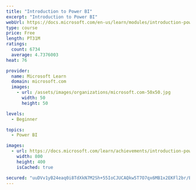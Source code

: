 ```yaml
---
title: "Introduction to Power BI"
excerpt: "Introduction to Power BI"
webUrl: https://docs.microsoft.com/en-us/learn/modules/introduction-power-bi/
type: course
price: Free
length: PT31M
ratings:
  count: 6734
  average: 4.7376003
heat: 76

provider:
  name: Microsoft Learn
  domain: microsoft.com
  images:
    - url: /assets/images/organizations/microsoft.com-50x50.jpg
      width: 50
      height: 50

levels:
  - Beginner

topics:
  - Power BI

images:
  - url: https://docs.microsoft.com/learn/achievements/introduction-power-bi-social.png
    width: 800
    height: 400
    isCached: true

secured: "uuDVv1yB24eaq0i8TdXkN7M2Sh+55IoCJUCAQkw5T7O7qx6MB1x2EKFl2br/BEKWCbdIJakte2Rffc6KaECtB0MHvYQmY5Uq3roIA6Oq4RcWgoShx1zOgy/RLMxRAy8hpSWdF34Ul9aYYc3AvCbzlAlmpPbxhv6quWLJA51wqtcocGxlieCtPPpH8CyhYrxPGu8fSkrSvDdEnJNv8ZaAP5qckGaLcfEttbvGMDsmP/H5qdUEehxTBUuVvFH8ERrGTobpf/Blkjjug184lRcmsL2qbiTWPa2CZZsBBuy5qbGFB9Zjn9EwEfxSsxiWkJVbcuFF0v1KRmC+RqGgNiETyiQDAXoH4aY2400gXWLNmRuY2EUyEM+/j7eoyoQe8BagI9E0SaAQnENXf5yAisEAaca1EQZhBairQQTCS/ZOt5Y=;YULdo5D4bS/qe+JLCzf4Pg=="
---
```


